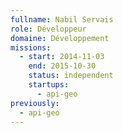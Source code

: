 ```yaml
---
fullname: Nabil Servais
role: Développeur
domaine: Développement
missions:
  - start: 2014-11-03
    end: 2015-10-30
    status: independent
    startups:
      - api-geo
previously:
  - api-geo
---
```

